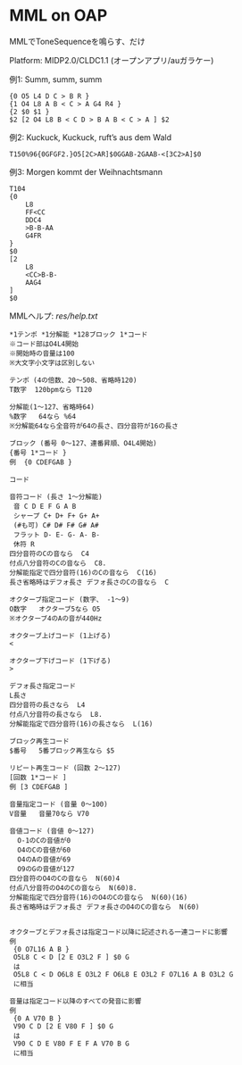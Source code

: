 # MML on OAP

MMLでToneSequenceを鳴らす、だけ  

Platform: MIDP2.0/CLDC1.1 (オープンアプリ/auガラケー)  
  
  
  

例1: Summ, summ, summ
```
{0 O5 L4 D C > B R }
{1 O4 L8 A B < C > A G4 R4 }
{2 $0 $1 }
$2 [2 O4 L8 B < C D > B A B < C > A ] $2
```


例2: Kuckuck, Kuckuck, ruft’s aus dem Wald
```
T150%96{0GFGF2.}O5[2C>AR]$0GGAB-2GAAB-<[3C2>A]$0
```


例3: Morgen kommt der Weihnachtsmann
```
T104
{0
    L8
    FF<CC
    DDC4
    >B-B-AA
    G4FR
}
$0
[2
    L8
    <CC>B-B-
    AAG4
]
$0
```


MMLヘルプ: *res/help.txt*
```
*1テンポ *1分解能 *128ブロック 1*コード
※コード部はO4L4開始
※開始時の音量は100
※大文字小文字は区別しない

テンポ (4の倍数、20～508、省略時120)
T数字  120bpmなら T120

分解能(1～127、省略時64)
%数字   64なら %64
※分解能64なら全音符が64の長さ、四分音符が16の長さ

ブロック (番号 0～127、連番昇順、O4L4開始)
{番号 1*コード }
例  {0 CDEFGAB }

コード

音符コード (長さ 1～分解能)
 音 C D E F G A B
 シャープ C+ D+ F+ G+ A+
 (#も可) C# D# F# G# A#
 フラット D- E- G- A- B-
 休符 R
四分音符のCの音なら  C4
付点八分音符のCの音なら  C8.
分解能指定で四分音符(16)のCの音なら  C(16)
長さ省略時はデフォ長さ デフォ長さのCの音なら  C

オクターブ指定コード (数字、 -1～9)
O数字   オクターブ5なら O5
※オクターブ4のAの音が440Hz

オクターブ上げコード (1上げる)
<

オクターブ下げコード (1下げる)
>

デフォ長さ指定コード
L長さ
四分音符の長さなら  L4
付点八分音符の長さなら  L8.
分解能指定で四分音符(16)の長さなら  L(16)

ブロック再生コード
$番号   5番ブロック再生なら $5

リピート再生コード (回数 2～127)
[回数 1*コード ]
例 [3 CDEFGAB ]

音量指定コード (音量 0～100)
V音量   音量70なら V70

音値コード (音値 0～127)
  O-1のCの音値が0
  O4のCの音値が60
  O4のAの音値が69
  O9のGの音値が127
四分音符のO4のCの音なら  N(60)4
付点八分音符のO4のCの音なら  N(60)8.
分解能指定で四分音符(16)のO4のCの音なら  N(60)(16)
長さ省略時はデフォ長さ デフォ長さのO4のCの音なら  N(60)


オクターブとデフォ長さは指定コード以降に記述される一連コードに影響
例
 {0 O7L16 A B }
 O5L8 C < D [2 E O3L2 F ] $0 G
 は
 O5L8 C < D O6L8 E O3L2 F O6L8 E O3L2 F O7L16 A B O3L2 G
 に相当
 
音量は指定コード以降のすべての発音に影響
例
 {0 A V70 B }
 V90 C D [2 E V80 F ] $0 G
 は
 V90 C D E V80 F E F A V70 B G
 に相当
```
